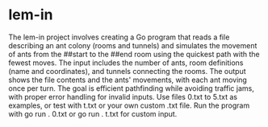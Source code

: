 # lem-in

The lem-in project involves creating a Go program that reads a file describing an ant colony (rooms and tunnels) and simulates the movement of ants from the ##start to the ##end room using the quickest path with the fewest moves. The input includes the number of ants, room definitions (name and coordinates), and tunnels connecting the rooms. The output shows the file contents and the ants' movements, with each ant moving once per turn. The goal is efficient pathfinding while avoiding traffic jams, with proper error handling for invalid inputs. Use files 0.txt to 5.txt as examples, or test with t.txt or your own custom .txt file. Run the program with go run . 0.txt or go run . t.txt for custom input.